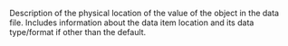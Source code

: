 Description of the physical location of the value of the object in the data file. Includes information about the data item location and its data type/format if other than the default.